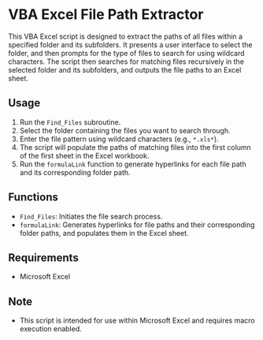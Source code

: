 # VBA Excel File Path Extractor

This VBA Excel script is designed to extract the paths of all files within a specified folder and its subfolders. It presents a user interface to select the folder, and then prompts for the type of files to search for using wildcard characters. The script then searches for matching files recursively in the selected folder and its subfolders, and outputs the file paths to an Excel sheet.

## Usage

1. Run the `Find_Files` subroutine.
2. Select the folder containing the files you want to search through.
3. Enter the file pattern using wildcard characters (e.g., `*.xls*`).
4. The script will populate the paths of matching files into the first column of the first sheet in the Excel workbook.
5. Run the `formulaLink` function to generate hyperlinks for each file path and its corresponding folder path.

## Functions

- `Find_Files`: Initiates the file search process.
- `formulaLink`: Generates hyperlinks for file paths and their corresponding folder paths, and populates them in the Excel sheet.

## Requirements

- Microsoft Excel

## Note

- This script is intended for use within Microsoft Excel and requires macro execution enabled.

